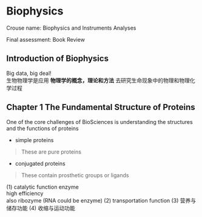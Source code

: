 # Biophysics

Crouse name: Biophysics and Instruments Analyses

Final assessment: Book Review

## Introduction of Biophysics

Big data, big deal!  
生物物理学是应用 **物理学的概念，理论和方法** 去研究生命现象中的物理和物理化学过程

## Chapter 1 The Fundamental Structure of Proteins
One of the core challenges of BioSciences is understanding the structures and the functions of proteins
- simple proteins
> These are pure proteins
- conjugated proteins
> These contain prosthetic groups or ligands

(1) catalytic function
enzyme   
high efficiency  
also ribozyme (RNA could be enzyme) 
(2) transportation function
(3) 营养与储存功能
(4) 收缩与运动功能